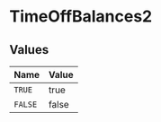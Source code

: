 # TimeOffBalances2


## Values

| Name    | Value   |
| ------- | ------- |
| `TRUE`  | true    |
| `FALSE` | false   |